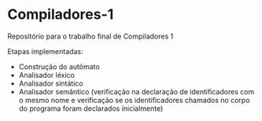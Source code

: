 # Compiladores-1
 Repositório para o trabalho final de Compiladores 1
 
 Etapas implementadas:
 - Construção do autômato
 - Analisador léxico
 - Analisador sintático
 - Analisador semântico (verificação na declaração de identificadores com o mesmo nome e 
                         verificação se os identificadores chamados no corpo do programa foram declarados inicialmente)
